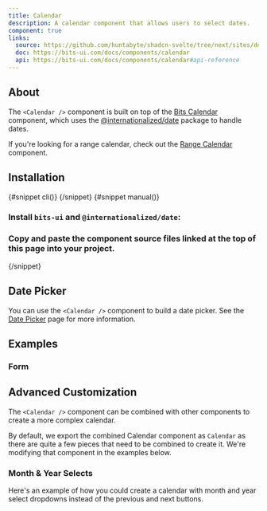 ```yaml
---
title: Calendar
description: A calendar component that allows users to select dates.
component: true
links:
  source: https://github.com/huntabyte/shadcn-svelte/tree/next/sites/docs/src/lib/registry/ui/calendar
  doc: https://bits-ui.com/docs/components/calendar
  api: https://bits-ui.com/docs/components/calendar#api-reference
---
```


<script>
    import { ComponentPreview, Callout, PMAddComp, PMInstall, Step, Steps, InstallTabs } from '$lib/components/docs';
</script>

<ComponentPreview name="calendar-demo">

<div></div>

</ComponentPreview>

## About

The `<Calendar />` component is built on top of the [Bits Calendar](https://www.bits-ui.com/docs/components/calendar) component, which uses the [@internationalized/date](https://react-spectrum.adobe.com/internationalized/date/index.html) package to handle dates.

If you're looking for a range calendar, check out the [Range Calendar](/docs/components/range-calendar) component.

## Installation

<InstallTabs>
{#snippet cli()}
<PMAddComp name="calendar" />
{/snippet}
{#snippet manual()}
<Steps>

### Install `bits-ui` and `@internationalized/date`:

<PMInstall command="bits-ui @internationalized/date -D" />

### Copy and paste the component source files linked at the top of this page into your project.

</Steps>
{/snippet}
</InstallTabs>

## Date Picker

You can use the `<Calendar />` component to build a date picker. See the [Date Picker](/docs/components/date-picker) page for more information.

## Examples

### Form

<ComponentPreview name="date-picker-demo">

<div></div>

</ComponentPreview>

## Advanced Customization

The `<Calendar />` component can be combined with other components to create a more complex calendar.

<Callout>
    By default, we export the combined Calendar component as <code>Calendar</code> as there are quite a few pieces that need to be combined to create it. We're modifying that component in the examples below.
</Callout>

### Month & Year Selects

Here's an example of how you could create a calendar with month and year select dropdowns instead of the previous and next buttons.

<ComponentPreview name="calendar-with-selects">

<div></div>

</ComponentPreview>
